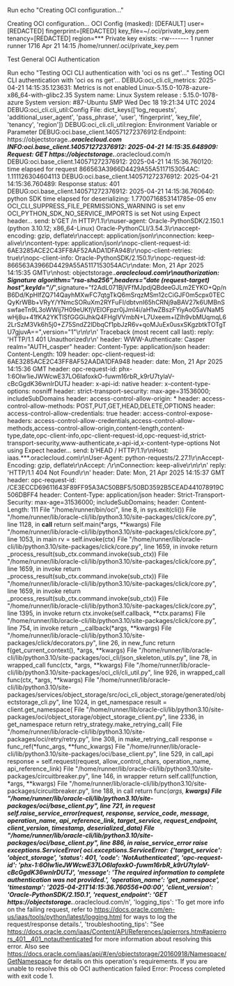 Run echo "Creating OCI configuration..."
  
Creating OCI configuration...
OCI Config (masked):
[DEFAULT]
user=[REDACTED]
fingerprint=[REDACTED]
key_file=~/.oci/private_key.pem
tenancy=[REDACTED]
region=***
Private key exists: -rw------- 1 runner runner 1716 Apr 21 14:15 /home/runner/.oci/private_key.pem

Test General OCI Authentication

Run echo "Testing OCI CLI authentication with 'oci os ns get'..."
Testing OCI CLI authentication with 'oci os ns get'...
DEBUG:oci_cli.cli_metrics: 2025-04-21 14:15:35.123631: Metrics is not enabled
Linux-5.15.0-1078-azure-x86_64-with-glibc2.35
System name: Linux
System release : 5.15.0-1078-azure
System version: #87-Ubuntu SMP Wed Dec 18 19:21:34 UTC 2024
DEBUG:oci_cli.cli_util:Config File: dict_keys(['log_requests', 'additional_user_agent', 'pass_phrase', 'user', 'fingerprint', 'key_file', 'tenancy', 'region'])
DEBUG:oci_cli.cli_util:region: Environment Variable or Parameter
DEBUG:oci.base_client.140571272376912:Endpoint: https://objectstorage.***.oraclecloud.com
INFO:oci.base_client.140571272376912: 2025-04-21 14:15:35.648909: Request: GET https://objectstorage.***.oraclecloud.com/n
DEBUG:oci.base_client.140571272376912: 2025-04-21 14:15:36.760120: time elapsed for request 866563A3966D4429A55A5117153054AC: 1.111126304604113
DEBUG:oci.base_client.140571272376912: 2025-04-21 14:15:36.760489: Response status: 401
DEBUG:oci.base_client.140571272376912: 2025-04-21 14:15:36.760640: python SDK time elapsed for deserializing: 1.7700716853141785e-05
env OCI_CLI_SUPPRESS_FILE_PERMISSIONS_WARNING is set
env OCI_PYTHON_SDK_NO_SERVICE_IMPORTS is set
Not using Expect header...
send: b'GET /n HTTP/1.1\r\nuser-agent: Oracle-PythonSDK/2.150.1 (python 3.10.12; x86_64-Linux) Oracle-PythonCLI/3.54.3\r\naccept-encoding: gzip, deflate\r\naccept: application/json\r\nconnection: keep-alive\r\ncontent-type: application/json\r\nopc-client-request-id: 6AE3285ACE2C43FF8AF52AADA1DFA948\r\nopc-client-retries: true\r\nopc-client-info: Oracle-PythonSDK/2.150.1\r\nopc-request-id: 866563A3966D4429A55A5117153054AC\r\ndate: Mon, 21 Apr 2025 14:15:35 GMT\r\nhost: objectstorage.***.oraclecloud.com\r\nauthorization: Signature algorithm="rsa-sha256",headers="date (request-target) host",keyId="***/***/***",signature="f2AdL071BjVFfMJpdjQBdeeGJLm2EYKO+Qp/nB6Dd/KpHlfZQ714QayhMXwFC7qtgTkQ6mSrqzMSm12cCiGJF0m5cpx0TECQyKrWBb+VRyY/YNmcSORuXm2RYFuFI/dbtvnI65hCRNj9aBAV27k6UMBnSswfaeTn9L3oWWij7H09eUKfjVEIOFpzr0jJmI4i/aH1wZBszFYiyAo05aVNaM5wHj8u+41fKA2YKTlSfGGGiJhkQ4FHglVVmbN+L7Uxeem+IZlh9vbMUqmqL62LrSzM3Vk6h5j0+Z75SndZ2lDbqCf1pbJzR6v+qoMJuEx0usxSKgzbtkTOTgTU7gjuvA==",version="1"\r\n\r\n'
Traceback (most recent call last):
reply: 'HTTP/1.1 401 Unauthorized\r\n'
header: WWW-Authenticate: Casper realm="AUTH_casper"
header: Content-Type: application/json
header: Content-Length: 109
header: opc-client-request-id: 6AE3285ACE2C43FF8AF52AADA1DFA948
header: date: Mon, 21 Apr 2025 14:15:36 GMT
header: opc-request-id: phx-1:6Olw1ieJWWcwE37LO6IafoxkO-fuwm16rbR_k9rU7tylaV-cBcGgdK36wnIrDUTJ
header: x-api-id: native
header: x-content-type-options: nosniff
header: strict-transport-security: max-age=31536000; includeSubDomains
header: access-control-allow-origin: *
header: access-control-allow-methods: POST,PUT,GET,HEAD,DELETE,OPTIONS
header: access-control-allow-credentials: true
header: access-control-expose-headers: access-control-allow-credentials,access-control-allow-methods,access-control-allow-origin,content-length,content-type,date,opc-client-info,opc-client-request-id,opc-request-id,strict-transport-security,www-authenticate,x-api-id,x-content-type-options
Not using Expect header...
send: b'HEAD / HTTP/1.1\r\nHost: iaas.***.oraclecloud.com\r\nUser-Agent: python-requests/2.27.1\r\nAccept-Encoding: gzip, deflate\r\nAccept: */*\r\nConnection: keep-alive\r\n\r\n'
reply: 'HTTP/1.1 404 Not Found\r\n'
header: Date: Mon, 21 Apr 2025 14:15:37 GMT
header: opc-request-id: /CE3ECCD69611643F89FF95A3AC50BBF5/50BD3592B5CEAD441078919C506DBFF4
header: Content-Type: application/json
header: Strict-Transport-Security: max-age=31536000; includeSubDomains;
header: Content-Length: 111
  File "/home/runner/bin/oci", line 8, in <module>
    sys.exit(cli())
  File "/home/runner/lib/oracle-cli/lib/python3.10/site-packages/click/core.py", line 1128, in __call__
    return self.main(*args, **kwargs)
  File "/home/runner/lib/oracle-cli/lib/python3.10/site-packages/click/core.py", line 1053, in main
    rv = self.invoke(ctx)
  File "/home/runner/lib/oracle-cli/lib/python3.10/site-packages/click/core.py", line 1659, in invoke
    return _process_result(sub_ctx.command.invoke(sub_ctx))
  File "/home/runner/lib/oracle-cli/lib/python3.10/site-packages/click/core.py", line 1659, in invoke
    return _process_result(sub_ctx.command.invoke(sub_ctx))
  File "/home/runner/lib/oracle-cli/lib/python3.10/site-packages/click/core.py", line 1659, in invoke
    return _process_result(sub_ctx.command.invoke(sub_ctx))
  File "/home/runner/lib/oracle-cli/lib/python3.10/site-packages/click/core.py", line 1395, in invoke
    return ctx.invoke(self.callback, **ctx.params)
  File "/home/runner/lib/oracle-cli/lib/python3.10/site-packages/click/core.py", line 754, in invoke
    return __callback(*args, **kwargs)
  File "/home/runner/lib/oracle-cli/lib/python3.10/site-packages/click/decorators.py", line 26, in new_func
    return f(get_current_context(), *args, **kwargs)
  File "/home/runner/lib/oracle-cli/lib/python3.10/site-packages/oci_cli/json_skeleton_utils.py", line 78, in wrapped_call
    func(ctx, *args, **kwargs)
  File "/home/runner/lib/oracle-cli/lib/python3.10/site-packages/oci_cli/cli_util.py", line 926, in wrapped_call
    func(ctx, *args, **kwargs)
  File "/home/runner/lib/oracle-cli/lib/python3.10/site-packages/services/object_storage/src/oci_cli_object_storage/generated/objectstorage_cli.py", line 1024, in get_namespace
    result = client.get_namespace(
  File "/home/runner/lib/oracle-cli/lib/python3.10/site-packages/oci/object_storage/object_storage_client.py", line 2336, in get_namespace
    return retry_strategy.make_retrying_call(
  File "/home/runner/lib/oracle-cli/lib/python3.10/site-packages/oci/retry/retry.py", line 308, in make_retrying_call
    response = func_ref(*func_args, **func_kwargs)
  File "/home/runner/lib/oracle-cli/lib/python3.10/site-packages/oci/base_client.py", line 529, in call_api
    response = self.request(request, allow_control_chars, operation_name, api_reference_link)
  File "/home/runner/lib/oracle-cli/lib/python3.10/site-packages/circuitbreaker.py", line 146, in wrapper
    return self.call(function, *args, **kwargs)
  File "/home/runner/lib/oracle-cli/lib/python3.10/site-packages/circuitbreaker.py", line 188, in call
    return func(*args, **kwargs)
  File "/home/runner/lib/oracle-cli/lib/python3.10/site-packages/oci/base_client.py", line 721, in request
    self.raise_service_error(request, response, service_code, message, operation_name, api_reference_link, target_service, request_endpoint, client_version, timestamp, deserialized_data)
  File "/home/runner/lib/oracle-cli/lib/python3.10/site-packages/oci/base_client.py", line 886, in raise_service_error
    raise exceptions.ServiceError(
oci.exceptions.ServiceError: {'target_service': 'object_storage', 'status': 401, 'code': 'NotAuthenticated', 'opc-request-id': 'phx-1:6Olw1ieJWWcwE37LO6IafoxkO-fuwm16rbR_k9rU7tylaV-cBcGgdK36wnIrDUTJ', 'message': 'The required information to complete authentication was not provided.', 'operation_name': 'get_namespace', 'timestamp': '2025-04-21T14:15:36.760556+00:00', 'client_version': 'Oracle-PythonSDK/2.150.1', 'request_endpoint': 'GET https://objectstorage.***.oraclecloud.com/n', 'logging_tips': 'To get more info on the failing request, refer to https://docs.oracle.com/en-us/iaas/tools/python/latest/logging.html for ways to log the request/response details.', 'troubleshooting_tips': "See https://docs.oracle.com/iaas/Content/API/References/apierrors.htm#apierrors_401__401_notauthenticated for more information about resolving this error. Also see https://docs.oracle.com/iaas/api/#/en/objectstorage/20160918/Namespace/GetNamespace for details on this operation's requirements. If you are unable to resolve this ob
OCI authentication failed
Error: Process completed with exit code 1. 
